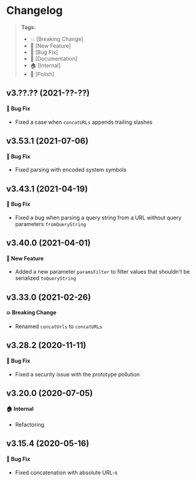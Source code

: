 Changelog
=========

> **Tags:**
> - :boom:       [Breaking Change]
> - :rocket:     [New Feature]
> - :bug:        [Bug Fix]
> - :memo:       [Documentation]
> - :house:      [Internal]
> - :nail_care:  [Polish]

## v3.??.?? (2021-??-??)

#### :bug: Bug Fix

* Fixed a case when `concatURLs` appends trailing slashes

## v3.53.1 (2021-07-06)

#### :bug: Bug Fix

* Fixed parsing with encoded system symbols

## v3.43.1 (2021-04-19)

#### :bug: Bug Fix

* Fixed a bug when parsing a query string from a URL without query parameters `fromQueryString`

## v3.40.0 (2021-04-01)

#### :rocket: New Feature

* Added a new parameter `paramsFilter` to filter values that shouldn't be serialized `toQueryString`

## v3.33.0 (2021-02-26)

#### :boom: Breaking Change

* Renamed `concatUrls` to `concatURLs`

## v3.28.2 (2020-11-11)

#### :bug: Bug Fix

* Fixed a security issue with the prototype pollution

## v3.20.0 (2020-07-05)

#### :house: Internal

* Refactoring

## v3.15.4 (2020-05-16)

#### :bug: Bug Fix

* Fixed concatenation with absolute URL-s
